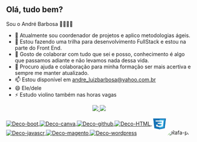 ## Olá, tudo bem?
Sou o André Barbosa 👋👋👋👋

- 🔭 Atualmente sou coordenador de projetos e aplico metodologias ágeis.
- 🌱 Estou fazendo uma trilha para desenvolvimento FullStack e estou na parte do Front End.
- 👯 Gosto de colaborar com tudo que sei e posso, conhecimento é algo que passamos adiante e não levamos nada dessa vida.
- 🤔 Procuro ajuda e colaboração para minha formação ser mais acertiva e sempre me manter atualizado.
- 📫 Estou disponível em andre_luizbarbosa@yahoo.com.br
- 😄 Ele/dele
- ⚡ Estudo violino também nas horas vagas

<div align="center">
  <a href="https://github.com/DecoLB">
  <img height="180em" src="https://github-readme-stats.vercel.app/api?username=DecoLB&show_icons=true&theme=tokyonight&include_all_commits=true&count_private=true"/>
  <img height="180em" src="https://github-readme-stats.vercel.app/api/top-langs/?username=DecoLB&layout=compact&langs_count=7&theme=tokyonight"/>
</div>
  
  <div style="display: inline_block"><br>
  <img align="center" alt="Deco-boot" height="30" width="40" src="https://cdn.jsdelivr.net/gh/devicons/devicon/icons/bootstrap/bootstrap-original.svg">
  <img align="center" alt="Deco-canva" height="30" width="40" src="https://cdn.jsdelivr.net/gh/devicons/devicon/icons/canva/canva-original.svg">
  <img align="center" alt="Deco-github" height="30" width="40" src="https://cdn.jsdelivr.net/gh/devicons/devicon/icons/github/github-original.svg">
  <img align="center" alt="Deco-HTML" height="30" width="40" src="https://cdn.jsdelivr.net/gh/devicons/devicon/icons/html5/html5-original.svg">
  <img align="center" alt="Deco-CSS" height="30" width="40" src="https://raw.githubusercontent.com/devicons/devicon/master/icons/css3/css3-original.svg">
  <img align="center" alt="Deco-javascr" height="30" width="40" src="https://cdn.jsdelivr.net/gh/devicons/devicon/icons/javascript/javascript-original.svg">
  <img align="center" alt="Deco-magento" height="30" width="40" src="https://cdn.jsdelivr.net/gh/devicons/devicon/icons/magento/magento-original.svg">
  <img align="center" alt="Deco-wordpress" height="30" width="40" src="https://cdn.jsdelivr.net/gh/devicons/devicon/icons/wordpress/wordpress-plain.svg">
  <img align="right" alt="Rafa-pic" height="150" style="border-radius:50px;"src="https://anatomia-papel-e-caneta.com/wp-content/uploads/2019/06/programador.gif">
</div>
  
  
